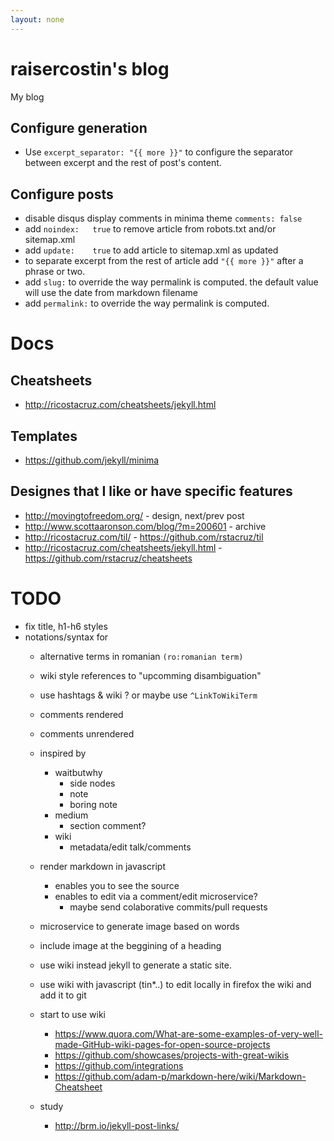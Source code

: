 ```yaml
---
layout: none
---
```

# raisercostin's blog
My blog

## Configure generation
- Use `excerpt_separator: "{{ more }}"` to configure the separator between excerpt and the rest of post's content.

## Configure posts
- disable disqus display comments in minima theme `comments: false`
- add `noindex:   true` to remove article from robots.txt and/or sitemap.xml
- add `update:    true` to add article to sitemap.xml as updated
- to separate excerpt from the rest of article add `"{{ more }}"` after a phrase or two.
- add `slug:` to override the way permalink is computed. the default value will use the date from markdown filename
- add `permalink:` to override the way permalink is computed.

# Docs

## Cheatsheets
- http://ricostacruz.com/cheatsheets/jekyll.html

## Templates
- https://github.com/jekyll/minima

## Designes that I like or have specific features
- http://movingtofreedom.org/ - design, next/prev post
- http://www.scottaaronson.com/blog/?m=200601 - archive
- http://ricostacruz.com/til/ - https://github.com/rstacruz/til 
- http://ricostacruz.com/cheatsheets/jekyll.html - https://github.com/rstacruz/cheatsheets

# TODO
- fix title, h1-h6 styles
- notations/syntax for
  - alternative terms in romanian `(ro:romanian term)`
  - wiki style references to "upcomming disambiguation"
  - use hashtags & wiki ? or maybe use `^LinkToWikiTerm`
  - comments rendered
  - comments unrendered
  - inspired by
    - waitbutwhy
      - side nodes
      - note
      - boring note
    - medium
      - section comment?
    - wiki
      - metadata/edit talk/comments
  - render markdown in javascript
    - enables you to see the source
    - enables to edit via a comment/edit microservice?
      - maybe send colaborative commits/pull requests
  - microservice to generate image based on words
  - include image at the beggining of a heading
  - use wiki instead jekyll to generate a static site.
  - use wiki with javascript (tin*..) to edit locally in firefox the wiki and add it to git

  - start to use wiki
    - https://www.quora.com/What-are-some-examples-of-very-well-made-GitHub-wiki-pages-for-open-source-projects
	- https://github.com/showcases/projects-with-great-wikis
	- https://github.com/integrations
	- https://github.com/adam-p/markdown-here/wiki/Markdown-Cheatsheet
  - study
    - http://brm.io/jekyll-post-links/